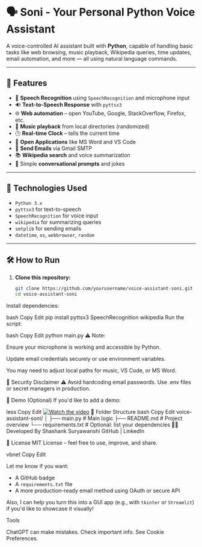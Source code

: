 # 🗣️ Soni - Your Personal Python Voice Assistant

A voice-controlled AI assistant built with **Python**, capable of handling basic tasks like web browsing, music playback, Wikipedia queries, time updates, email automation, and more — all using natural language commands.

---

## 🚀 Features

- 🎤 **Speech Recognition** using `SpeechRecognition` and microphone input
- 🔊 **Text-to-Speech Response** with `pyttsx3`
- 🌐 **Web automation** – open YouTube, Google, StackOverflow, Firefox, etc.
- 🎵 **Music playback** from local directories (randomized)
- 🕒 **Real-time Clock** – tells the current time
- 📄 **Open Applications** like MS Word and VS Code
- 📧 **Send Emails** via Gmail SMTP
- 📚 **Wikipedia search** and voice summarization
- 🤖 Simple **conversational prompts** and jokes

---

## 🧠 Technologies Used

- `Python 3.x`
- `pyttsx3` for text-to-speech
- `SpeechRecognition` for voice input
- `wikipedia` for summarizing queries
- `smtplib` for sending emails
- `datetime`, `os`, `webbrowser`, `random`

---

## 🛠️ How to Run

1. **Clone this repository:**
   ```bash
   git clone https://github.com/yourusername/voice-assistant-soni.git
   cd voice-assistant-soni
Install dependencies:

bash
Copy
Edit
pip install pyttsx3 SpeechRecognition wikipedia
Run the script:

bash
Copy
Edit
python main.py
⚠️ Note:

Ensure your microphone is working and accessible by Python.

Update email credentials securely or use environment variables.

You may need to adjust local paths for music, VS Code, or MS Word.

🔐 Security Disclaimer
⚠️ Avoid hardcoding email passwords. Use .env files or secret managers in production.

📸 Demo (Optional)
If you'd like to add a demo:

less
Copy
Edit
[![Watch the video](https://img.youtube.com/vi/your_video_id/0.jpg)](https://youtu.be/your_video_id)
📂 Folder Structure
bash
Copy
Edit
voice-assistant-soni/
│
├── main.py                 # Main logic
├── README.md               # Project overview
└── requirements.txt        # Optional: list your dependencies
👨‍💻 Developed By
Shashank Suryawanshi
GitHub | LinkedIn

📄 License
MIT License – feel free to use, improve, and share.

vbnet
Copy
Edit

Let me know if you want:
- A GitHub badge
- A `requirements.txt` file
- A more production-ready email method using OAuth or secure API

Also, I can help you turn this into a GUI app (e.g., with `tkinter` or `Streamlit`) if you'd like to showcase it visually!











Tools



ChatGPT can make mistakes. Check important info. See Cookie Preferences.
